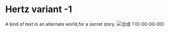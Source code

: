 # Hertz variant -1

A kind of text in an alternate world,for a secret story.
![合成 1 (0-00-00-00)](https://github.com/Ghz114514/Hertz_variant/assets/111216078/5891a330-cdc7-46c9-a306-9c49af836420)
